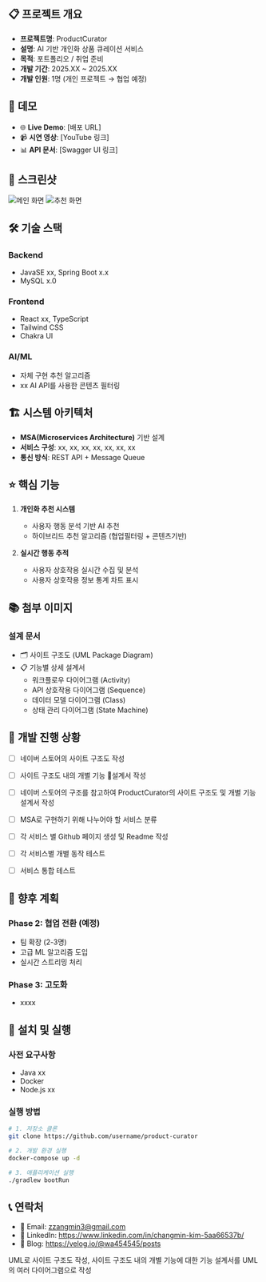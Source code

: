 ## 📋 프로젝트 개요
- **프로젝트명**: ProductCurator
- **설명**: AI 기반 개인화 상품 큐레이션 서비스
- **목적**: 포트폴리오 / 취업 준비
- **개발 기간**: 2025.XX ~ 2025.XX
- **개발 인원**: 1명 (개인 프로젝트 → 협업 예정)


## 📱 데모
- 🌐 **Live Demo**: [배포 URL]
- 📹 **시연 영상**: [YouTube 링크]
- 📊 **API 문서**: [Swagger UI 링크]

## 📸 스크린샷
![메인 화면](./docs/images/main-page.png)
![추천 화면](./docs/images/recommendation-page.png)


## 🛠️ 기술 스택
### Backend
- JavaSE xx, Spring Boot x.x
- MySQL x.0


### Frontend  
- React xx, TypeScript
- Tailwind CSS
- Chakra UI


### AI/ML
- 자체 구현 추천 알고리즘
- xx AI API를 사용한 콘텐츠 필터링


## 🏗️ 시스템 아키텍처
- **MSA(Microservices Architecture)** 기반 설계
- **서비스 구성**: xx, xx, xx, xx, xx, xx, xx
- **통신 방식**: REST API + Message Queue


## ⭐ 핵심 기능
1. **개인화 추천 시스템**
   - 사용자 행동 분석 기반 AI 추천
   - 하이브리드 추천 알고리즘 (협업필터링 + 콘텐츠기반)

2. **실시간 행동 추적**
   - 사용자 상호작용 실시간 수집 및 분석
   - 사용자 상호작용 정보 통계 차트 표시


## 📚 첨부 이미지
### 설계 문서
- 🗂️ 사이트 구조도 (UML Package Diagram)
- 📋 기능별 상세 설계서
  - 워크플로우 다이어그램 (Activity)
  - API 상호작용 다이어그램 (Sequence)  
  - 데이터 모델 다이어그램 (Class)
  - 상태 관리 다이어그램 (State Machine)


## 🚀 개발 진행 상황
- [ ] 네이버 스토어의 사이트 구조도 작성
- [ ] 사이트 구조도 내의 개별 기능 설계서 작성
- [ ] 네이버 스토어의 구조를 참고하여 ProductCurator의 사이트 구조도 및 개별 기능 설계서 작성
- [ ] MSA로 구현하기 위해 나누어야 할 서비스 분류
- [ ] 각 서비스 별 Github 페이지 생성 및 Readme 작성
- [ ] 각 서비스별 개별 동작 테스트
- [ ] 서비스 통합 테스트


## 🔮 향후 계획
### Phase 2: 협업 전환 (예정)
- 팀 확장 (2-3명)
- 고급 ML 알고리즘 도입
- 실시간 스트리밍 처리

### Phase 3: 고도화
- xxxx




## 🔧 설치 및 실행

### 사전 요구사항
- Java xx
- Docker
- Node.js xx

### 실행 방법
```bash
# 1. 저장소 클론
git clone https://github.com/username/product-curator

# 2. 개발 환경 실행
docker-compose up -d

# 3. 애플리케이션 실행
./gradlew bootRun
```






## 📞 연락처
- 📧 Email: zzangmin3@gmail.com
- 💼 LinkedIn: https://www.linkedin.com/in/changmin-kim-5aa66537b/
- 📝 Blog: https://velog.io/@wa454545/posts

UML로 사이트 구조도 작성,
사이트 구조도 내의 개별 기능에 대한 기능 설계서를 UML의 여러 다이어그램으로 작성
